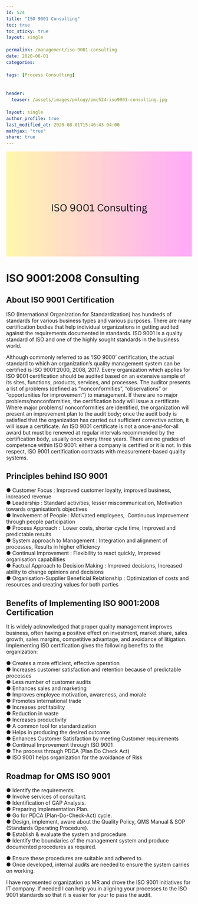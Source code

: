 ```yaml
---
id: 524    
title: "ISO 9001 Consulting"
toc: true
toc_sticky: true
layout: single

permalink: /management/iso-9001-consulting
date: 2020-08-01
categories:

tags: [Process Consulting]


header:
  teaser: /assets/images/pmlogy/pmc524-iso9001-consulting.jpg

layout: single
author_profile: true
last_modified_at: 2020-08-01T15:46:43-04:00
mathjax: "true"
share: true
---
```


![Iso9001 Consulting](/assets/images/pmlogy/pmc524-iso9001-consulting.jpg)

# ISO 9001:2008 Consulting

## About ISO 9001 Certification

ISO (International Organization for Standardization) has hundreds of standards for various business types and various purposes. There are many certification bodies that help individual organizations in getting audited against the requirements documented in standards. ISO 9001 is a quality standard of ISO and one of the highly sought standards in the business world.

Although commonly referred to as ‘ISO 9000’ certification, the actual standard to which an organization’s quality management system can be certified is ISO 9001:2000, 2008, 2017. Every organization which applies for ISO 9001 certification should be audited based on an extensive sample of its sites, functions, products, services, and processes. The auditor presents a list of problems (defined as “nonconformities”, “observations” or “opportunities for improvement”) to management. If there are no major problems/nonconformities, the certification body will issue a certificate. Where major problems/ nonconformities are identified, the organization will present an improvement plan to the audit body; once the audit body is satisfied that the organization has carried out sufficient corrective action, it will issue a certificate. An ISO 9001 certificate is not a once-and-for-all award but must be renewed at regular intervals recommended by the certification body, usually once every three years. There are no grades of competence within ISO 9001: either a company is certified or it is not. In this respect, ISO 9001 certification contrasts with measurement-based quality systems. 

## Principles behind ISO 9001

● Customer Focus : Improved customer loyalty, improved business, increased revenue  
● Leadership : Standard activities, lesser miscommunication, Motivation towards organisation’s objectives  
● Involvement of People : Motivated employees,  Continuous improvement through people participation  
● Process Approach :  Lower costs, shorter cycle time, Improved and predictable results  
● System approach to Management : Integration and alignment of processes, Results in higher efficiency  
● Continual Improvement : Flexibility to react quickly, Improved organisation capabilities  
● Factual Approach to Decision Making : Improved decisions, Increased ability to change opinions and decisions  
● Organisation-Supplier Beneficial Relationship : Optimization of costs and resources and creating values for both parties

## Benefits of Implementing ISO 9001:2008 Certification

It is widely acknowledged that proper quality management improves business, often having a positive effect on investment, market share, sales growth, sales margins, competitive advantage, and avoidance of litigation. Implementing ISO certification gives the following benefits to the organization:

● Creates a more efficient, effective operation  
● Increases customer satisfaction and retention because of predictable processes  
● Less number of customer audits  
● Enhances sales and marketing  
● Improves employee motivation, awareness, and morale  
● Promotes international trade  
● Increases profitability  
● Reduction in waste  
● Increases productivity  
● A common tool for standardization  
● Helps in producing the desired outcome  
● Enhances Customer Satisfaction by meeting Customer requirements  
● Continual Improvement through ISO 9001  
● The process through PDCA (Plan Do Check Act)  
● ISO 9001 helps organization for the avoidance of Risk

## **Roadmap for QMS ISO 9001**

● Identify the requirements.  
● Involve services of consultant.  
● Identification of GAP Analysis.  
● Preparing Implementation Plan.  
● Go for PDCA (Plan-Do-Check-Act) cycle.  
● Design, implement, aware about the Quality Policy, QMS Manual & SOP (Standards Operating Procedure).  
● Establish & evaluate the system and procedure.  
● Identify the boundaries of the management system and produce documented procedures as required.

● Ensure these procedures are suitable and adhered to.  
● Once developed, internal audits are needed to ensure the system carries on working.

I have represented organization as MR and drove the ISO 9001 initiatives for IT company. If needed I can help you in aligning your processes to the ISO 9001 standards so that it is easier for your to pass the audit.